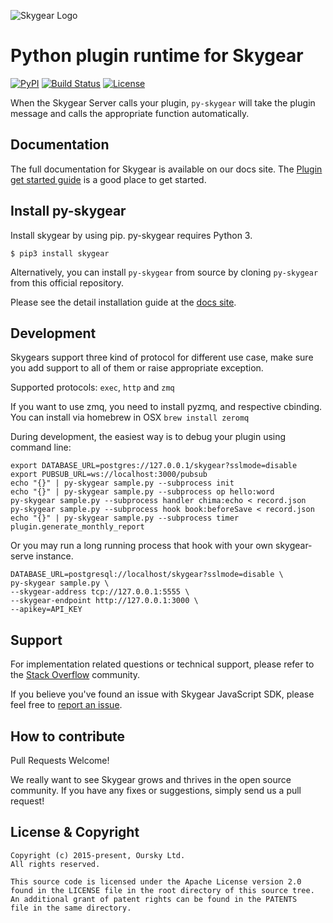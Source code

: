 ![Skygear Logo](.github/skygear-logo.png)

# Python plugin runtime for Skygear

[![PyPI](https://img.shields.io/pypi/v/skygear.svg)](https://pypi.python.org/pypi/skygear)
[![Build Status](https://travis-ci.org/SkygearIO/py-skygear.svg)](https://travis-ci.org/SkygearIO/py-skygear)
[![License](https://img.shields.io/pypi/l/skygear.svg)](https://pypi.python.org/pypi/skygear)

When the Skygear Server calls your plugin, `py-skygear` will take the plugin message and calls the appropriate function automatically.

## Documentation
The full documentation for Skygear is available on our docs site. The [Plugin get started guide](https://docs.skygear.io/plugin/guide) is a good place to get started.

## Install py-skygear

Install skygear by using pip. py-skygear requires Python 3.

```
$ pip3 install skygear
```

Alternatively, you can install `py-skygear` from source by cloning `py-skygear` from this official repository.

Please see the detail installation guide at the [docs site](https://docs.skygear.io/cloud-code/guide).

## Development

Skygears support three kind of protocol for different use case, make sure you add support to all of them or raise appropriate exception.

Supported protocols: `exec`, `http` and `zmq`

If you want to use zmq, you need to install pyzmq, and respective cbinding.
You can install via homebrew in OSX `brew install zeromq`

During development, the easiest way is to debug your plugin using command line:

```
export DATABASE_URL=postgres://127.0.0.1/skygear?sslmode=disable
export PUBSUB_URL=ws://localhost:3000/pubsub
echo "{}" | py-skygear sample.py --subprocess init
echo "{}" | py-skygear sample.py --subprocess op hello:word
py-skygear sample.py --subprocess handler chima:echo < record.json
py-skygear sample.py --subprocess hook book:beforeSave < record.json
echo "{}" | py-skygear sample.py --subprocess timer plugin.generate_monthly_report
```

Or you may run a long running process that hook with your own skygear-serve
instance.
```
DATABASE_URL=postgresql://localhost/skygear?sslmode=disable \
py-skygear sample.py \
--skygear-address tcp://127.0.0.1:5555 \
--skygear-endpoint http://127.0.0.1:3000 \
--apikey=API_KEY
```


## Support

For implementation related questions or technical support, please refer to the [Stack Overflow](http://stackoverflow.com/questions/tagged/skygear) community.

If you believe you've found an issue with Skygear JavaScript SDK, please feel free to [report an issue](https://github.com/SkygearIO/py-skygear/issues).


## How to contribute

Pull Requests Welcome!

We really want to see Skygear grows and thrives in the open source community.
If you have any fixes or suggestions, simply send us a pull request!


## License & Copyright

```
Copyright (c) 2015-present, Oursky Ltd.
All rights reserved.

This source code is licensed under the Apache License version 2.0 
found in the LICENSE file in the root directory of this source tree. 
An additional grant of patent rights can be found in the PATENTS 
file in the same directory.

```
